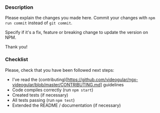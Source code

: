 ### Description
Please explain the changes you made here. Commit your changes with `npm run commit` instead of `git commit`.

Specify if it's a fix, feature or breaking change to update the version on NPM.

Thank you!

### Checklist
Please, check that you have been followed next steps:

- I've read the (contributing)[https://github.com/videogular/ngx-videogular/blob/master/CONTRIBUTING.md] guidelines
- Code compiles correctly (run `npm start`)
- Created tests (if necessary)
- All tests passing (run `npm test`)
- Extended the README / documentation (if necessary)